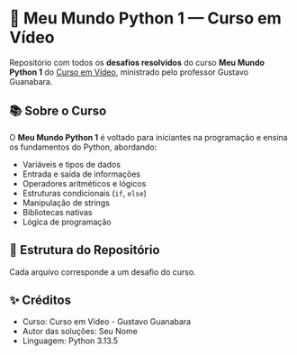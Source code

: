 # 🐍 Meu Mundo Python 1 — Curso em Vídeo

Repositório com todos os **desafios resolvidos** do curso **Meu Mundo Python 1** do [Curso em Vídeo](https://www.cursoemvideo.com/), ministrado pelo professor Gustavo Guanabara.

## 📚 Sobre o Curso
O **Meu Mundo Python 1** é voltado para iniciantes na programação e ensina os fundamentos do Python, abordando:
- Variáveis e tipos de dados
- Entrada e saída de informações
- Operadores aritméticos e lógicos
- Estruturas condicionais (`if`, `else`)
- Manipulação de strings
- Bibliotecas nativas
- Lógica de programação

## 📂 Estrutura do Repositório
Cada arquivo corresponde a um desafio do curso.

## ✨ Créditos
 - Curso: Curso em Vídeo - Gustavo Guanabara
 - Autor das soluções: Seu Nome
 - Linguagem: Python 3.13.5
